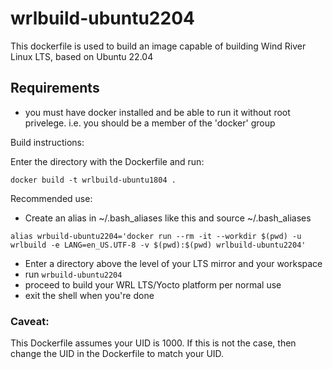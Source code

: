 # wrlbuild-ubuntu2204

This dockerfile is used to build an image capable of building Wind River Linux LTS, based on Ubuntu 22.04

## Requirements
- you must have docker installed and be able to run it without root privelege. i.e. you should be a member of the 'docker' group


Build instructions:

Enter the directory with the Dockerfile and run:
```
docker build -t wrlbuild-ubuntu1804 .
```

Recommended use:

- Create an alias in ~/.bash_aliases like this and source ~/.bash_aliases

```
alias wrbuild-ubuntu2204='docker run --rm -it --workdir $(pwd) -u wrlbuild -e LANG=en_US.UTF-8 -v $(pwd):$(pwd) wrlbuild-ubuntu2204'
```

- Enter a directory above the level of your LTS mirror and your workspace
- run `wrbuild-ubuntu2204`
- proceed to build your WRL LTS/Yocto platform per normal use
- exit the shell when you're done

### Caveat:
This Dockerfile assumes your UID is 1000. If this is not the case, then change the UID in the Dockerfile to match your UID.
